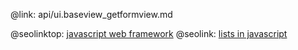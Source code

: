 @link: api/ui.baseview_getformview.md

@seolinktop: [javascript web framework](https://webix.com)
@seolink: [lists in javascript](https://webix.com/widget/list/)